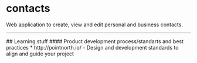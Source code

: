 contacts
========

Web application to create, view and edit personal and business contacts.
<hr>
## Learning stuff
#### Product development process/standarts and best practices
* http://pointnorth.io/ - Design and development standards to align and guide your project

